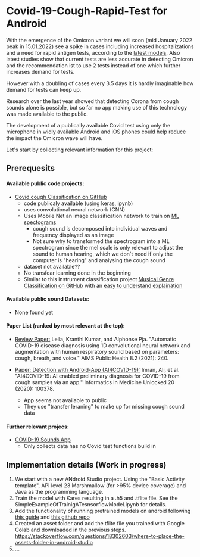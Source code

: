 # Covid-19-Cough-Rapid-Test for Android

With the emergence of the Omicron variant we will soon (mid January 2022 peak in 15.01.2022) see a spike in cases including increased hospitalizations and a need for rapid antigen tests, according to the [latest models](https://youtu.be/rRIiJcqyIpY). Also latest studies show that current tests are less accurate in detecting Omicron and the recommendation ist to use 2 tests instead of one which further increases demand for tests.

However with a doubling of cases every 3.5 days it is hardly imaginable how demand for tests can keep up.

Research over the last year showed that detecting Corona from cough sounds alone is possible, but so far no app making use of this technology was made available to the public. 

The development of a publically available Covid test using only the microphone in widly available Android and iOS phones could help reduce the impact the Omicron wave will have.

Let's start by collecting relevant information for this project: 

## Prerequesits

#### Available public code projects:
* [Covid cough Classification on GitHub](https://github.com/rosikand/covid-cough-test)
  * code publicaly available (using keras, ipynb)
  * uses convolutional neural network (CNN) 
  * Uses Mobile Net an image classification network to train on [ML spectograms](https://medium.com/analytics-vidhya/understanding-the-mel-spectrogram-fca2afa2ce53) 
    * cough sound is decomposed into individual waves and frequency displayed as an image
    * Not sure why to transformed the spectrogram into a ML spectrogram since the mel scale is only relevant to adjust the sound to human hearing, which we don't need if only the computer is "hearing" and analysing the cough sound
  * dataset not available??
  * No transfear learning done in the beginning
  * Similar to this instrument classification project [Musical Genre Classification on GitHub](https://github.com/lelandroberts97/Musical_Genre_Classification) with an [easy to understand explaination](https://towardsdatascience.com/musical-genre-classification-with-convolutional-neural-networks-ff04f9601a74)

#### Available public sound Datasets:

- None found yet

#### Paper List (ranked by most relevant at the top):

* [Review Paper:](https://arxiv.org/ftp/arxiv/papers/2112/2112.07285.pdf) Lella, Kranthi Kumar, and Alphonse Pja. "Automatic COVID-19 disease diagnosis using 1D convolutional neural network and augmentation with human respiratory sound based on parameters: cough, breath, and voice." AIMS Public Health 8.2 (2021): 240.

* [Paper: Detection with Android-App (AI4COVID-19):](https://www.ncbi.nlm.nih.gov/pmc/articles/PMC7318970/) Imran, Ali, et al. "AI4COVID-19: AI enabled preliminary diagnosis for COVID-19 from cough samples via an app." Informatics in Medicine Unlocked 20 (2020): 100378.
  * App seems not available to public
  * They use "transfer leraning" to make up for missing cough sound data

#### Further relevant projecs:
* [COVID-19 Sounds App](https://www.covid-19-sounds.org/en/) 
  * Only collects data has no Covid test functions build in

## Implementation details (Work in progress)

1. We start with a new ANdroid Studio project. Using the "Basic Activity template", API level 23 Marshmallow (for >95% device coverage) and Java as the programming language.  
2. Train the model with Kares resulting in a .h5 and .tflite file. See the SimpleExampleOfTrainigATesnsorflowModel.ipynb for details.
3. Add the functionality of running pretrained models on android following [this guide](https://medium.com/geekculture/train-ml-model-and-build-android-application-using-tensorflow-lite-keras-6bf23d07309a) and [this github repo](https://github.com/ShuklaAnuja/Python-ML---Android-Kit)
4. Created an asset folder and add the tflite file you trained with Google Colab and downloaded in the previous steps. https://stackoverflow.com/questions/18302603/where-to-place-the-assets-folder-in-android-studio
5. ...
